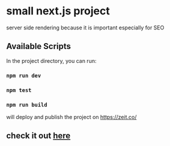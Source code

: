 # small next.js project
server side rendering because it is important especially for SEO

## Available Scripts

In the project directory, you can run:

### `npm run dev`


### `npm test`

### `npm run build`


will deploy and publish the project on https://zeit.co/

## check it out [here](https://nextjs.engmo.now.sh/)
